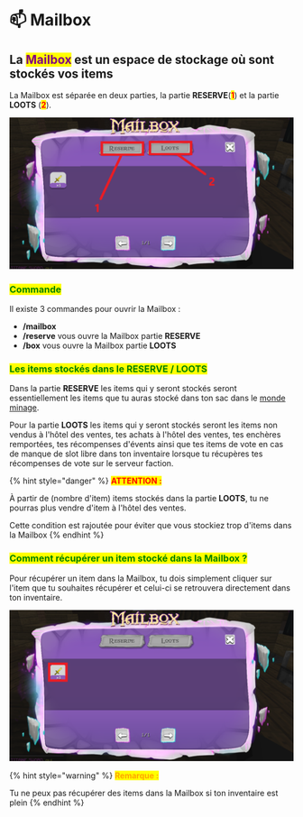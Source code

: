 # 📫 Mailbox

## La <mark style="color:purple;">Mailbox</mark> est un espace de stockage où sont stockés vos items&#x20;

La Mailbox est séparée en deux parties, la partie **RESERVE**(<mark style="color:red;">**1**</mark>) et la partie **LOOTS** (<mark style="color:red;">**2**</mark>).

![Interface de la mailbox ](../.gitbook/assets/unknown97.png)

### <mark style="color:green;">**Commande**</mark>



Il existe 3 commandes pour ouvrir la Mailbox :&#x20;

* **/mailbox**&#x20;
* **/reserve** vous ouvre la Mailbox partie **RESERVE**
* **/box** vous ouvre la Mailbox partie **LOOTS**

### <mark style="color:green;">**Les items stockés dans le RESERVE / LOOTS**</mark>&#x20;



Dans la partie **RESERVE** les items qui y seront stockés seront essentiellement les items que tu auras stocké dans ton sac dans le [monde minage](broken-reference).

Pour la partie **LOOTS** les items qui y seront stockés seront les items non vendus à l'hôtel des ventes, tes achats à l'hôtel des ventes, tes enchères remportées, tes récompenses d'évents ainsi que tes items de vote en cas de manque de slot libre dans ton inventaire lorsque tu récupères tes récompenses de vote sur le serveur faction.

{% hint style="danger" %}
<mark style="color:red;">**ATTENTION :**</mark>&#x20;

À partir de (nombre d'item) items stockés dans la partie **LOOTS**, tu ne pourras plus vendre d'item à l'hôtel des ventes.&#x20;

Cette condition est rajoutée pour éviter que vous stockiez trop d'items dans la Mailbox
{% endhint %}

### <mark style="color:green;">**Comment récupérer un item stocké dans la Mailbox ?**</mark>&#x20;



Pour récupérer un item dans la Mailbox, tu dois simplement cliquer sur l'item que tu souhaites récupérer et celui-ci se retrouvera directement dans ton inventaire.&#x20;

![Interface Mailbox partie LOOTS](../.gitbook/assets/unknown9.png)

{% hint style="warning" %}
<mark style="color:orange;">**Remarque :**</mark>&#x20;

Tu ne peux pas récupérer des items dans la Mailbox si ton inventaire est plein&#x20;
{% endhint %}



